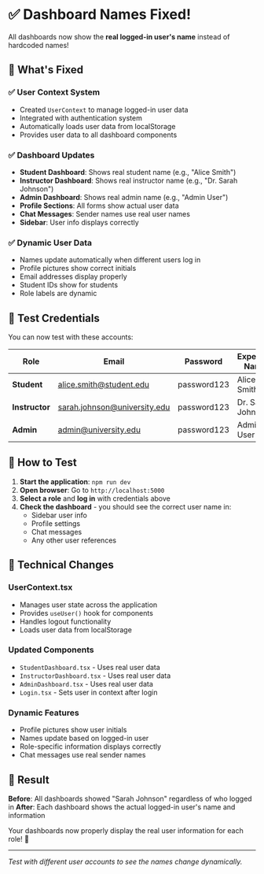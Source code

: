 # ✅ Dashboard Names Fixed!

All dashboards now show the **real logged-in user's name** instead of hardcoded names!

## 🎉 What's Fixed

### ✅ **User Context System**
- Created `UserContext` to manage logged-in user data
- Integrated with authentication system
- Automatically loads user data from localStorage
- Provides user data to all dashboard components

### ✅ **Dashboard Updates**
- **Student Dashboard**: Shows real student name (e.g., "Alice Smith")
- **Instructor Dashboard**: Shows real instructor name (e.g., "Dr. Sarah Johnson") 
- **Admin Dashboard**: Shows real admin name (e.g., "Admin User")
- **Profile Sections**: All forms show actual user data
- **Chat Messages**: Sender names use real user names
- **Sidebar**: User info displays correctly

### ✅ **Dynamic User Data**
- Names update automatically when different users log in
- Profile pictures show correct initials
- Email addresses display properly
- Student IDs show for students
- Role labels are dynamic

## 🔑 Test Credentials

You can now test with these accounts:

| Role | Email | Password | Expected Name |
|------|-------|----------|---------------|
| **Student** | alice.smith@student.edu | password123 | Alice Smith |
| **Instructor** | sarah.johnson@university.edu | password123 | Dr. Sarah Johnson |
| **Admin** | admin@university.edu | password123 | Admin User |

## 🚀 How to Test

1. **Start the application**: `npm run dev`
2. **Open browser**: Go to `http://localhost:5000`
3. **Select a role** and **log in** with credentials above
4. **Check the dashboard** - you should see the correct user name in:
   - Sidebar user info
   - Profile settings
   - Chat messages
   - Any other user references

## 🔧 Technical Changes

### **UserContext.tsx**
- Manages user state across the application
- Provides `useUser()` hook for components
- Handles logout functionality
- Loads user data from localStorage

### **Updated Components**
- `StudentDashboard.tsx` - Uses real user data
- `InstructorDashboard.tsx` - Uses real user data  
- `AdminDashboard.tsx` - Uses real user data
- `Login.tsx` - Sets user in context after login

### **Dynamic Features**
- Profile pictures show user initials
- Names update based on logged-in user
- Role-specific information displays correctly
- Chat messages use real sender names

## 🎯 Result

**Before**: All dashboards showed "Sarah Johnson" regardless of who logged in
**After**: Each dashboard shows the actual logged-in user's name and information

Your dashboards now properly display the real user information for each role! 🎉

---

*Test with different user accounts to see the names change dynamically.*
